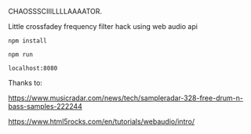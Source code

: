 CHAOSSSCIIILLLLAAAATOR.

Little crossfadey frequency filter hack using web audio api

`npm install`

`npm run`

`localhost:8080`

Thanks to:

https://www.musicradar.com/news/tech/sampleradar-328-free-drum-n-bass-samples-222244


https://www.html5rocks.com/en/tutorials/webaudio/intro/

